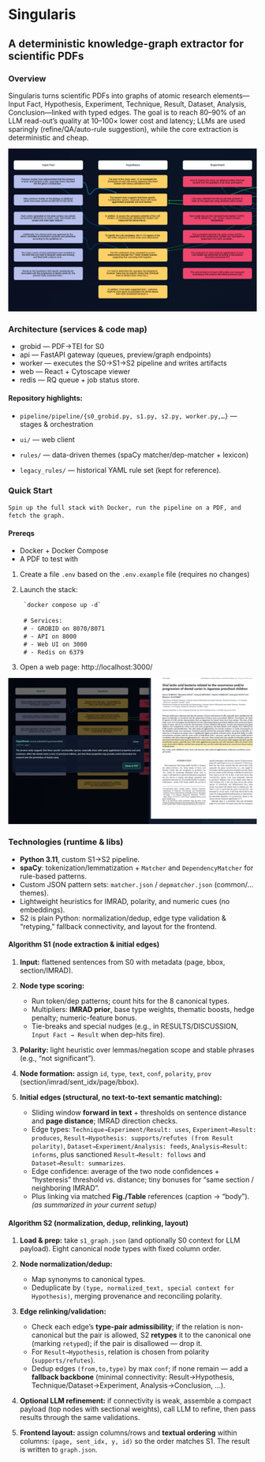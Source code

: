 # Singularis 
## A deterministic knowledge-graph extractor for scientific PDFs

### Overview

Singularis turns scientific PDFs into graphs of atomic research elements—Input Fact, Hypothesis, Experiment, Technique, Result, Dataset, Analysis, Conclusion—linked with typed edges. The goal is to reach 80–90% of an LLM read-out’s quality at 10–100× lower cost and latency; LLMs are used sparingly (refine/QA/auto-rule suggestion), while the core extraction is deterministic and cheap.

![img1.png](temp/img1.png)
### Architecture (services & code map)

* grobid — PDF→TEI for S0
* api — FastAPI gateway (queues, preview/graph endpoints)
* worker — executes the S0→S1→S2 pipeline and writes artifacts
* web — React + Cytoscape viewer
* redis — RQ queue + job status store. 

#### Repository highlights:

* `pipeline/pipeline/{s0_grobid.py, s1.py, s2.py, worker.py,…}` — stages & orchestration

* `ui/` — web client

* `rules/` — data-driven themes (spaCy matcher/dep-matcher + lexicon)

* `legacy_rules/` — historical YAML rule set (kept for reference). 

### Quick Start

    Spin up the full stack with Docker, run the pipeline on a PDF, and fetch the graph.

#### Prereqs

* Docker + Docker Compose
* A PDF to test with

1. Create a file `.env` based on the `.env.example` file (requires no changes)
2. Launch the stack:

        `docker compose up -d`

        # Services:
        # - GROBID on 8070/8071
        # - API on 8000
        # - Web UI on 3000 
        # - Redis on 6379


3. Open a web page: http://localhost:3000/

![img2.png](temp/img2.png)
### Technologies (runtime & libs)

* **Python 3.11**, custom S1→S2 pipeline.
* **spaCy**: tokenization/lemmatization + `Matcher` and `DependencyMatcher` for rule-based patterns.
* Custom JSON pattern sets: `matcher.json` / `depmatcher.json` (common/… themes).
* Lightweight heuristics for IMRAD, polarity, and numeric cues (no embeddings).
* S2 is plain Python: normalization/dedup, edge type validation & “retyping,” fallback connectivity, and layout for the frontend.

#### Algorithm S1 (node extraction & initial edges)

1. **Input:** flattened sentences from S0 with metadata (page, bbox, section/IMRAD).
2. **Node type scoring:**

   * Run token/dep patterns; count hits for the 8 canonical types.
   * Multipliers: **IMRAD prior**, base type weights, thematic boosts, hedge penalty; numeric-feature bonus.
   * Tie-breaks and special nudges (e.g., in RESULTS/DISCUSSION, `Input Fact → Result` when dep-hits fire).
3. **Polarity:** light heuristic over lemmas/negation scope and stable phrases (e.g., “not significant”).
4. **Node formation:** assign `id`, `type`, `text`, `conf`, `polarity`, `prov` (section/imrad/sent_idx/page/bbox).
5. **Initial edges (structural, no text-to-text semantic matching):**

   * Sliding window **forward in text** + thresholds on sentence distance and **page distance**; IMRAD direction checks.
   * Edge types: `Technique→Experiment/Result: uses`, `Experiment→Result: produces`,
     `Result→Hypothesis: supports/refutes (from Result polarity)`,
     `Dataset→Experiment/Analysis: feeds`, `Analysis→Result: informs`,
     plus sanctioned `Result→Result: follows` and `Dataset→Result: summarizes`.
   * Edge confidence: average of the two node confidences + “hysteresis” threshold vs. distance; tiny bonuses for “same section / neighboring IMRAD”.
   * Plus linking via matched **Fig./Table** references (caption → “body”).  *(as summarized in your current setup)*

#### Algorithm S2 (normalization, dedup, relinking, layout)

1. **Load & prep:** take `s1_graph.json` (and optionally S0 context for LLM payload). Eight canonical node types with fixed column order.
2. **Node normalization/dedup:**

   * Map synonyms to canonical types.
   * Deduplicate by `(type, normalized_text, special context for Hypothesis)`, merging provenance and reconciling polarity.
3. **Edge relinking/validation:**

   * Check each edge’s **type-pair admissibility**; if the relation is non-canonical but the pair is allowed, S2 **retypes** it to the canonical one (marking `retyped`); if the pair is disallowed — drop it.
   * For `Result→Hypothesis`, relation is chosen from polarity (`supports/refutes`).
   * Dedup edges `(from,to,type)` by max `conf`; if none remain — add a **fallback backbone** (minimal connectivity: Result→Hypothesis, Technique/Dataset→Experiment, Analysis→Conclusion, …).
4. **Optional LLM refinement:** if connectivity is weak, assemble a compact payload (top nodes with sectional weights), call LLM to refine, then pass results through the same validations.
5. **Frontend layout:** assign columns/rows and **textual ordering** within columns: `(page, sent_idx, y, id)` so the order matches S1. The result is written to `graph.json`.
